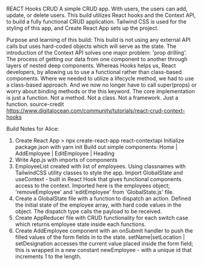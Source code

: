 REACT Hooks CRUD A simple CRUD app. With users, the users can add, update, or delete users. This build utilizes React hooks and the Context API, to build a fully functional CRUD application. Tailwind CSS is used for the styling of this app, and Create React App sets up the project.

Purpose and learning of this build: This build is not using any external API calls but uses hard-coded objects which will serve as the state. The introduction of the Context API solves one major problem: 'prop drilling'. The process of getting our data from one component to another through layers of nested deep components. Whereas Hooks helps us, React developers, by allowing us to use a functional rather than class-based components. Where we needed to utilize a lifecycle method, we had to use a class-based approach. And we now no longer have to call super(props) or worry about binding methods or the this keyword. The core implementation is just a function. Not a method. Not a class. Not a framework. Just a function. source-credit https://www.digitalocean.com/community/tutorials/react-crud-context-hooks

Build Notes for Alice:

1. Create React App > npx create-react-app react-contextapi
   Initialize package.json with yarn init
   Build out simple components:
   Home | AddEmployee | EditEmployee | Heading
2. Write App.js with imports of components
3. EmployeeList created with list of employees. Using classnames with TailwindCSS utility classes to style the app. Import GlobalState and useContext - built in React Hook that gives functional components access to the context. Imported here is the employees object; 'removeEmployee' and 'editEmployee' from 'GlobalState.js' file.
4. Create a GlobalState file with a function to dispatch an action. Defined the initial state of the employee array, with hard code values in the object. The dispatch type calls the payload to be received.
5. Create AppReducer file with CRUD functionality for each switch case which returns employee state inside each functions.
6. Create AddEmployee component with an onSubmit handler to push the filled values of the form fields in to the state. setName|setLocation | setDesignation accesses the current value placed inside the form field; this is wrapped in a new constant newEmployee - with a unique id that increments 1 to the length.
